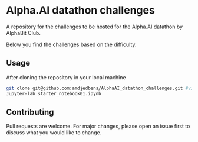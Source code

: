 # Alpha.AI datathon challenges

A repository for the challenges to be hosted for the Alpha.AI datathon by AlphaBit Club.

Below you find the challenges based on the difficulty.

## Usage
After cloning the repository in your local machine

```bash
git clone git@github.com:amdjedbens/AlphaAI_datathon_challenges.git #via ssh
Jupyter-lab starter_notebook01.ipynb
```

## Contributing

Pull requests are welcome. For major changes, please open an issue first
to discuss what you would like to change.



